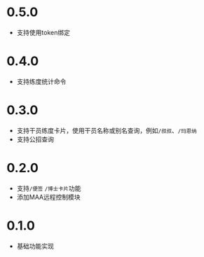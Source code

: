 # 0.5.0
* 支持使用token绑定

# 0.4.0
* 支持练度统计命令

# 0.3.0
* 支持干员练度卡片，使用干员名称或别名查询，例如`/叔叔`、`/玛恩纳`
* 支持公招查询

# 0.2.0
* 支持`/便签` `/博士卡片`功能
* 添加MAA远程控制模块

# 0.1.0
* 基础功能实现